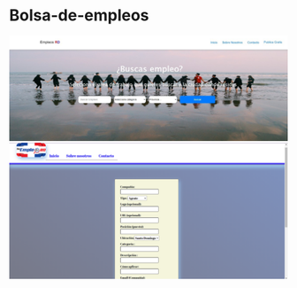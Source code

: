# Bolsa-de-empleos
![Image of main page](https://github.com/IndianaLora/Bolsa-de-empleos/blob/main/img/index.jpeg?raw=true)
![Image of main page](https://github.com/IndianaLora/Bolsa-de-empleos/blob/main/img/postJobs.png?raw=true)
